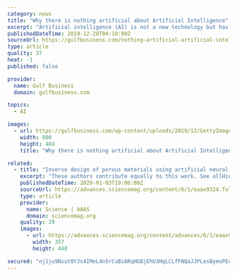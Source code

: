 ```yaml
---
category: news
title: "Why there is nothing artificial about Artificial Intelligence"
excerpt: "Artificial intelligence (AI) is not a new technology but has been around for the past 60 years. With the growth of data rising in the computing ecosystem and talent growth, it is nearly everywhere in the form of chatbots, internet search engines ..."
publishedDateTime: 2019-12-28T04:10:00Z
sourceUrl: https://gulfbusiness.com/nothing-artificial-artificial-intelligence/
type: article
quality: 37
heat: -1
published: false

provider:
  name: Gulf Business
  domain: gulfbusiness.com

topics:
  - AI

images:
  - url: https://gulfbusiness.com/wp-content/uploads/2019/12/GettyImages-920155146.jpg
    width: 800
    height: 484
    title: "Why there is nothing artificial about Artificial Intelligence"

related:
  - title: "Inverse design of porous materials using artificial neural networks"
    excerpt: "These authors contribute equally to this work. See allHide authors and affiliations Generating optimal nanomaterials using artificial neural networks can potentially lead to a notable revolution in future materials design. Although progress has been made in creating small and simple molecules, complex materials such as crystalline porous ..."
    publishedDateTime: 2020-01-03T19:06:00Z
    sourceUrl: https://advances.sciencemag.org/content/6/1/eaax9324.full
    type: article
    provider:
      name: Science | AAAS
      domain: sciencemag.org
    quality: 39
    images:
      - url: https://advances.sciencemag.org/content/advances/6/1/eaax9324/F6.medium.gif
        width: 357
        height: 440

secured: "nj1ju9Nsut8YJc4IMeL4nSrCuBi6RqHG8jEhU3HqLCLfFNQaJJPLesBymuPEq2jZWoZ3tDWPy5QDumGyFmF+anGyEUPx9vzcew7/bQGf749Wsk4Hjn5978aPjp2UCJOBL+eK+UByUhpVPpNzDyAmPIwnQOfj3HRojVrjddELh0f9lmNfXV2ZSy/p5OlMm7TR7G6YwvvKTBD18iRtAtk8DAYCnBjrvbQed8TnwRiasrOC817qP7p8aJ1ljeDreIsvIHkKkGHGQ8sfbhhMv5UW81b1tIOX3CEGjz6IdV5MTVQ=;oevzVXMhPAK7f2EPDeq5Zw=="
---
```



